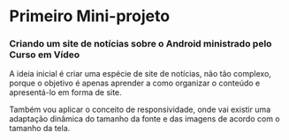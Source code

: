 # Primeiro Mini-projeto
### Criando um site de notícias sobre o Android ministrado pelo Curso em Vídeo

A ideia inicial é criar uma espécie de site de notícias, não tão complexo, porque o objetivo é apenas aprender a como organizar o conteúdo e apresentá-lo em forma de site. <br>

Também vou aplicar o conceito de responsividade, onde vai existir uma adaptação dinâmica do tamanho da fonte e das imagens de acordo com o tamanho da tela.
